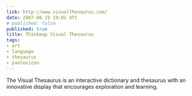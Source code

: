 ```yaml
---
link: http://www.visualthesaurus.com/
date: 2007-08-19 19:01 UTC
# published: false
published: true
title: Thinkmap Visual Thesaurus
tags:
- art
- language
- thesaurus
- panlexicon
---
```


The Visual Thesaurus is an interactive dictionary and thesaurus with an innovative display that encourages exploration and learning.
